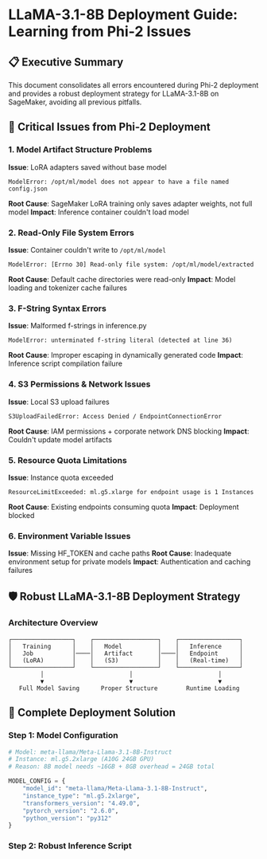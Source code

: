 # LLaMA-3.1-8B Deployment Guide: Learning from Phi-2 Issues

## 📋 Executive Summary

This document consolidates all errors encountered during Phi-2 deployment and provides a robust deployment strategy for LLaMA-3.1-8B on SageMaker, avoiding all previous pitfalls.

## 🚨 Critical Issues from Phi-2 Deployment

### 1. **Model Artifact Structure Problems**
**Issue**: LoRA adapters saved without base model
```
ModelError: /opt/ml/model does not appear to have a file named config.json
```
**Root Cause**: SageMaker LoRA training only saves adapter weights, not full model
**Impact**: Inference container couldn't load model

### 2. **Read-Only File System Errors**
**Issue**: Container couldn't write to `/opt/ml/model`
```
ModelError: [Errno 30] Read-only file system: /opt/ml/model/extracted
```
**Root Cause**: Default cache directories were read-only
**Impact**: Model loading and tokenizer cache failures

### 3. **F-String Syntax Errors**
**Issue**: Malformed f-strings in inference.py
```
ModelError: unterminated f-string literal (detected at line 36)
```
**Root Cause**: Improper escaping in dynamically generated code
**Impact**: Inference script compilation failure

### 4. **S3 Permissions & Network Issues**
**Issue**: Local S3 upload failures
```
S3UploadFailedError: Access Denied / EndpointConnectionError
```
**Root Cause**: IAM permissions + corporate network DNS blocking
**Impact**: Couldn't update model artifacts

### 5. **Resource Quota Limitations**
**Issue**: Instance quota exceeded
```
ResourceLimitExceeded: ml.g5.xlarge for endpoint usage is 1 Instances
```
**Root Cause**: Existing endpoints consuming quota
**Impact**: Deployment blocked

### 6. **Environment Variable Issues**
**Issue**: Missing HF_TOKEN and cache paths
**Root Cause**: Inadequate environment setup for private models
**Impact**: Authentication and caching failures

## 🛡️ Robust LLaMA-3.1-8B Deployment Strategy

### Architecture Overview
```
┌─────────────────┐    ┌──────────────────┐    ┌─────────────────┐
│   Training      │    │   Model          │    │   Inference     │
│   Job           │────│   Artifact       │────│   Endpoint      │
│   (LoRA)        │    │   (S3)           │    │   (Real-time)   │
└─────────────────┘    └──────────────────┘    └─────────────────┘
         │                        │                        │
         ▼                        ▼                        ▼
   Full Model Saving      Proper Structure        Runtime Loading
```

## 🔧 Complete Deployment Solution

### Step 1: Model Configuration
```python
# Model: meta-llama/Meta-Llama-3.1-8B-Instruct
# Instance: ml.g5.2xlarge (A10G 24GB GPU)
# Reason: 8B model needs ~16GB + 8GB overhead = 24GB total

MODEL_CONFIG = {
    "model_id": "meta-llama/Meta-Llama-3.1-8B-Instruct",
    "instance_type": "ml.g5.2xlarge",
    "transformers_version": "4.49.0",
    "pytorch_version": "2.6.0",
    "python_version": "py312"
}
```

### Step 2: Robust Inference Script
